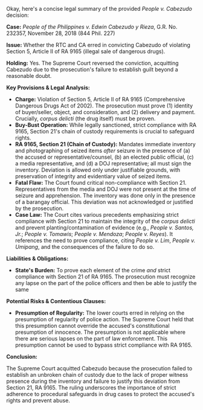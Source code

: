 Okay, here's a concise legal summary of the provided *People v. Cabezudo* decision:

**Case:** *People of the Philippines v. Edwin Cabezudo y Rieza*, G.R. No. 232357, November 28, 2018 (844 Phil. 227)

**Issue:** Whether the RTC and CA erred in convicting Cabezudo of violating Section 5, Article II of RA 9165 (illegal sale of dangerous drugs).

**Holding:** Yes.  The Supreme Court reversed the conviction, acquitting Cabezudo due to the prosecution's failure to establish guilt beyond a reasonable doubt.

**Key Provisions & Legal Analysis:**

*   **Charge:** Violation of Section 5, Article II of RA 9165 (Comprehensive Dangerous Drugs Act of 2002).  The prosecution must prove (1) identity of buyer/seller, object, and consideration, and (2) delivery and payment.  Crucially, *corpus delicti* (the drug itself) must be proven.
*   **Buy-Bust Operation:** While legally sanctioned, strict compliance with RA 9165, Section 21's chain of custody requirements is crucial to safeguard rights.
*   **RA 9165, Section 21 (Chain of Custody):** Mandates immediate inventory and photographing of seized items *after* seizure in the presence of (a) the accused or representative/counsel, (b) an elected public official, (c) a media representative, and (d) a DOJ representative; all must sign the inventory.  Deviation is allowed only under justifiable grounds, with preservation of integrity and evidentiary value of seized items.
*   **Fatal Flaw:** The Court found critical non-compliance with Section 21. Representatives from the media and DOJ were not present at the time of seizure and apprehension. The inventory was done only in the presence of a barangay official. This deviation was not acknowledged or justified by the prosecution.
*   **Case Law:** The Court cites various precedents emphasizing strict compliance with Section 21 to maintain the integrity of the *corpus delicti* and prevent planting/contamination of evidence (e.g., *People v. Santos, Jr.*; *People v. Tomawis*; *People v. Mendoza*; *People v. Reyes*). It references the need to prove compliance, citing *People v. Lim*, *People v. Umipang*, and the consequences of the failure to do so.

**Liabilities & Obligations:**

*   **State's Burden:** To prove each element of the crime *and* strict compliance with Section 21 of RA 9165. The prosecution must recognize any lapse on the part of the police officers and then be able to justify the same

**Potential Risks & Contentious Clauses:**

*   **Presumption of Regularity:** The lower courts erred in relying on the presumption of regularity of police action. The Supreme Court held that this presumption cannot override the accused's constitutional presumption of innocence. The presumption is not applicable where there are serious lapses on the part of law enforcement. This presumption cannot be used to bypass strict compliance with RA 9165.

**Conclusion:**

The Supreme Court acquitted Cabezudo because the prosecution failed to establish an unbroken chain of custody due to the lack of proper witness presence during the inventory and failure to justify this deviation from Section 21, RA 9165. The ruling underscores the importance of strict adherence to procedural safeguards in drug cases to protect the accused's rights and prevent abuse.
